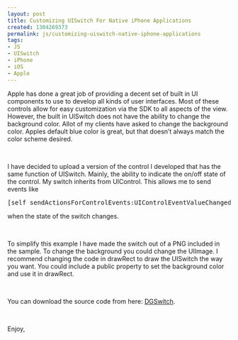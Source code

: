 ```yaml
---
layout: post
title: Customizing UISwitch For Native iPhone Applications
created: 1304269373
permalink: js/customizing-uiswitch-native-iphone-applications
tags:
- JS
- UISwitch
- iPhone
- iOS
- Apple
---
```

<p>Apple has done a great job of providing a decent set of built in UI components to use to develop all kinds of user interfaces. Most of these controls allow for easy customization via the SDK to all aspects of the view. However, the built in UISwitch does not have the ability to change the background color. Allot of my clients have asked to change the background color. Apples default blue color is great, but that doesn&rsquo;t always match the color scheme desired.</p>
<p>&nbsp;</p>
<p>I have decided to upload a version of the control I developed that has the same function of UISwitch. Mainly, the ability to indicate the on/off state of the control. My switch inherits from UIControl. This allows me to send events like</p>
<pre title="code" class="brush: java;">
[self sendActionsForControlEvents:UIControlEventValueChanged]; </pre>
<p>when the state of the switch changes.</p>
<p>&nbsp;</p>
<p>To simplify this example I have made the switch out of a PNG included in the sample. To change the background you could change the UIImage. I recommend changing the code in drawRect to draw the UISwitch the way you want. You could include a public property to set the background color and use it in drawRect.</p>
<p>&nbsp;</p>
<p>You can download the source code from here: <a target="_self" href="http://ogonium.com/2011/05/01/custom-uiswitch/">DGSwitch</a>.</p>
<p>&nbsp;</p>
<p>Enjoy,</p>
<p>&nbsp;</p>
<p>&nbsp;</p>
